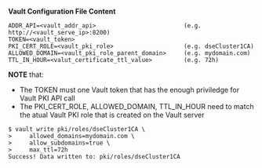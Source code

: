 
**Vault Configuration File Content** 
```
ADDR_API=<vault_addr_api>                         (e.g. http://<vault_serve_ip>:8200)
TOKEN=<vault_token>
PKI_CERT_ROLE=<vault_pki_role>                    (e.g. dseCluster1CA)
ALLOWED_DOMAIN=<vault_pki_role_parent_domain>     (e.g. mydomain.com)
TTL_IN_HOUR=<valut_certificate_ttl_value>         (e.g. 72h)
```

**NOTE** that:
* The TOKEN must one Vault token that has the enough priviledge for Vault PKI API call
* The PKI_CERT_ROLE, ALLOWED_DOMAIN, TTL_IN_HOUR need to match the atual Vault PKI role that is created on the Vault server
```
$ vault write pki/roles/dseCluster1CA \
>     allowed_domains=mydomain.com \
>     allow_subdomains=true \
>     max_ttl=72h
Success! Data written to: pki/roles/dseCluster1CA
```
